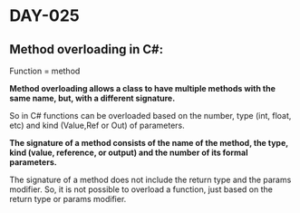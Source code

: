 # DAY-025

## Method overloading in C#:
Function = method

**Method overloading allows a class to have multiple methods with the same name, but, with a different signature.**

So in C# functions can be overloaded based on the number, type (int, float, etc) and kind (Value,Ref or Out) of parameters.

**The signature of a method consists of the name of the method, the type, kind (value, reference, or output) and the number of its formal parameters.**

The signature of a method does not include the return type and the params modifier. So, it is not possible to overload a function, just based on the return type or params modifier.

